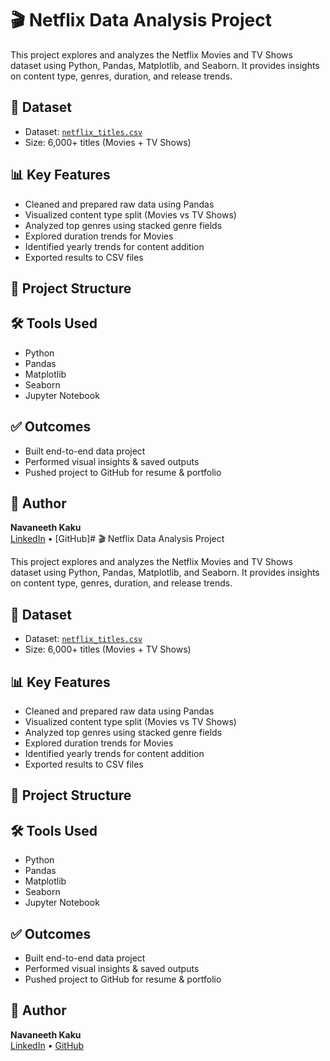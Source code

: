 # 🎬 Netflix Data Analysis Project

This project explores and analyzes the Netflix Movies and TV Shows dataset using Python, Pandas, Matplotlib, and Seaborn. It provides insights on content type, genres, duration, and release trends.

## 📁 Dataset
- Dataset: [`netflix_titles.csv`](https://www.kaggle.com/datasets/shivamb/netflix-shows)
- Size: 6,000+ titles (Movies + TV Shows)

## 📊 Key Features
- Cleaned and prepared raw data using Pandas
- Visualized content type split (Movies vs TV Shows)
- Analyzed top genres using stacked genre fields
- Explored duration trends for Movies
- Identified yearly trends for content addition
- Exported results to CSV files

## 📂 Project Structure


## 🛠️ Tools Used
- Python
- Pandas
- Matplotlib
- Seaborn
- Jupyter Notebook

## ✅ Outcomes
- Built end-to-end data project
- Performed visual insights & saved outputs
- Pushed project to GitHub for resume & portfolio

## 📌 Author
**Navaneeth Kaku**  
[LinkedIn](https://www.linkedin.com/in/navaneethkaku) • [GitHub]# 🎬 Netflix Data Analysis Project

This project explores and analyzes the Netflix Movies and TV Shows dataset using Python, Pandas, Matplotlib, and Seaborn. It provides insights on content type, genres, duration, and release trends.

## 📁 Dataset
- Dataset: [`netflix_titles.csv`](https://www.kaggle.com/datasets/shivamb/netflix-shows)
- Size: 6,000+ titles (Movies + TV Shows)

## 📊 Key Features
- Cleaned and prepared raw data using Pandas
- Visualized content type split (Movies vs TV Shows)
- Analyzed top genres using stacked genre fields
- Explored duration trends for Movies
- Identified yearly trends for content addition
- Exported results to CSV files

## 📂 Project Structure


## 🛠️ Tools Used
- Python
- Pandas
- Matplotlib
- Seaborn
- Jupyter Notebook

## ✅ Outcomes
- Built end-to-end data project
- Performed visual insights & saved outputs
- Pushed project to GitHub for resume & portfolio

## 📌 Author
**Navaneeth Kaku**  
[LinkedIn](https://www.linkedin.com/in/navaneethkaku) • [GitHub](https://github.com/navaneethyadav)
